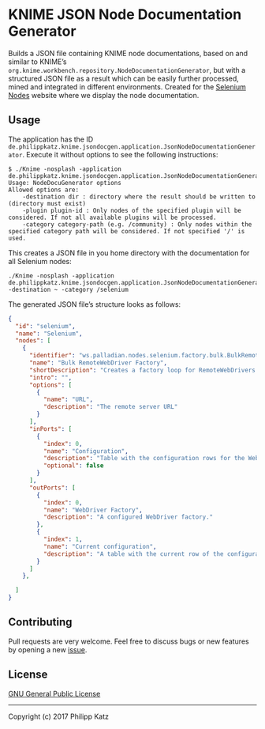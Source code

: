 KNIME JSON Node Documentation Generator
=======================================

Builds a JSON file containing KNIME node documentations, based on and similar to
KNIME’s `org.knime.workbench.repository.NodeDocumentationGenerator`, but with a
structured JSON file as a result which can be easily further processed, mined
and integrated in different environments. Created for the [Selenium Nodes][1]
website where we display the node documentation.

Usage
-----

The application has the ID
`de.philippkatz.knime.jsondocgen.application.JsonNodeDocumentationGenerator`.
Execute it without options to see the following instructions:

```
$ ./Knime -nosplash -application de.philippkatz.knime.jsondocgen.application.JsonNodeDocumentationGenerator
Usage: NodeDocuGenerator options
Allowed options are:
	-destination dir : directory where the result should be written to (directory must exist)
	-plugin plugin-id : Only nodes of the specified plugin will be considered. If not all available plugins will be processed.
	-category category-path (e.g. /community) : Only nodes within the specified category path will be considered. If not specified '/' is used.
```

This creates a JSON file in you home directory with the documentation for all
Selenium nodes:

```
./Knime -nosplash -application de.philippkatz.knime.jsondocgen.application.JsonNodeDocumentationGenerator -destination ~ -category /selenium
```

The generated JSON file’s structure looks as follows:

```json
{
  "id": "selenium",
  "name": "Selenium",
  "nodes": [
    {
      "identifier": "ws.palladian.nodes.selenium.factory.bulk.BulkRemoteWebDriverFactoryNodeFactory",
      "name": "Bulk RemoteWebDriver Factory",
      "shortDescription": "Creates a factory loop for RemoteWebDrivers using different configurations.",
      "intro": "",
      "options": [
        {
          "name": "URL",
          "description": "The remote server URL"
        }
      ],
      "inPorts": [
        {
          "index": 0,
          "name": "Configuration",
          "description": "Table with the configuration rows for the WebDriver.",
          "optional": false
        }
      ],
      "outPorts": [
        {
          "index": 0,
          "name": "WebDriver Factory",
          "description": "A configured WebDriver factory."
        },
        {
          "index": 1,
          "name": "Current configuration",
          "description": "A table with the current row of the configuration input."
        }
      ]
    },

  ]
}
```


Contributing
------------

Pull requests are very welcome. Feel free to discuss bugs or new features by
opening a new [issue][2].

[1]: https://seleniumnodes.com
[2]: https://github.com/qqilihq/knime-json-node-doc-generator/issues

License
-------

[GNU General Public License](http://www.gnu.org/licenses)

- - -

Copyright (c) 2017 Philipp Katz
